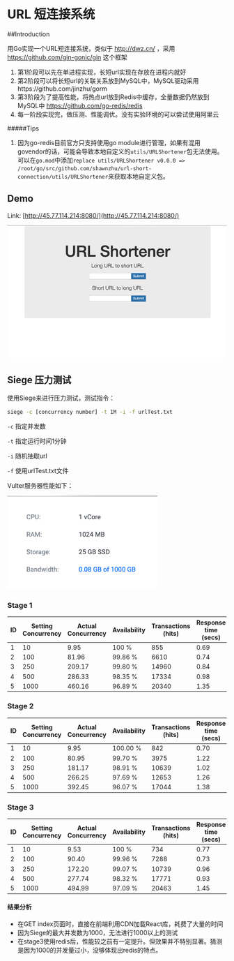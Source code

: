 # URL 短连接系统

##Introduction

用Go实现一个URL短连接系统，类似于 http://dwz.cn/ ，采用 https://github.com/gin-gonic/gin 这个框架

1. 第1阶段可以先在单进程实现，长短url实现在存放在进程内就好
2. 第2阶段可以将长短url的关联关系放到MySQL中，MySQL驱动采用https://github.com/jinzhu/gorm
3. 第3阶段为了提高性能，将热点url放到Redis中缓存，全量数据仍然放到MySQL中 https://github.com/go-redis/redis
4. 每一阶段实现完，做压测、性能调优。没有实验环境的可以尝试使用阿里云

#####Tips

1. 因为go-redis目前官方只支持使用go module进行管理，如果有混用govendor的话，可能会导致本地自定义的`utils/URLShortener`包无法使用。可以在`go.mod`中添加`replace utils/URLShortener v0.0.0 => /root/go/src/github.com/shawnzhu/url-short-connection/utils/URLShortener`来获取本地自定义包。



## Demo

Link: [http://45.77.114.214:8080/](http://45.77.114.214:8080/)

![](./image/demo.png)

## Siege 压力测试

使用Siege来进行压力测试，测试指令：

```bash
siege -c [concurrency number] -t 1M -i -f urlTest.txt
```

`-c` 指定并发数

`-t` 指定运行时间1分钟 

`-i` 随机抽取url

`-f` 使用urlTest.txt文件

Vulter服务器性能如下：

![](./image/quality.png)

### Stage 1

| ID   | Setting Concurrency | Actual Concurrency | Availability | Transactions (hits) | Response time (secs) | Transaction rate (trans/sec) |
| ---- | ------------------- | ------------------ | ------------ | ------------------- | -------------------- | ---------------------------- |
| 1    | 10                  | 9.95               | 100 %        | 855                 | 0.69                 | 14.32                        |
| 2    | 100                 | 81.96              | 99.86 %      | 6610                | 0.74                 | 110.41                       |
| 3    | 250                 | 209.17             | 99.80 %      | 14960               | 0.84                 | 250.33                       |
| 4    | 500                 | 286.33             | 98.35 %      | 17334               | 0.98                 | 293.40                       |
| 5    | 1000                | 460.16             | 96.89 %      | 20340               | 1.35                 | 340.53                       |

### Stage 2

| ID   | Setting Concurrency | Actual Concurrency | Availability | Transactions (hits) | Response time (secs) | Transaction rate (trans/sec) |
| ---- | ------------------- | ------------------ | ------------ | ------------------- | -------------------- | ---------------------------- |
| 1    | 10                  | 9.95               | 100.00 %     | 842                 | 0.70                 | 14.24                        |
| 2    | 100                 | 80.95              | 99.70 %      | 3975                | 1.22                 | 66.25                        |
| 3    | 250                 | 181.17             | 98.91 %      | 10639               | 1.02                 | 177.82                       |
| 4    | 500                 | 266.25             | 97.69 %      | 12653               | 1.26                 | 210.78                       |
| 5    | 1000                | 392.45             | 96.07 %      | 17044               | 1.38                 | 283.83                       |

### Stage 3

| ID   | Setting Concurrency | Actual Concurrency | Availability | Transactions (hits) | Response time (secs) | Transaction rate (trans/sec) |
| ---- | ------------------- | ------------------ | ------------ | ------------------- | -------------------- | ---------------------------- |
| 1    | 10                  | 9.53               | 100 %        | 734                 | 0.77                 | 12.32                        |
| 2    | 100                 | 90.40              | 99.96 %      | 7288                | 0.73                 | 123.36                       |
| 3    | 250                 | 172.20             | 99.07 %      | 10739               | 0.96                 | 178.95                       |
| 4    | 500                 | 277.74             | 98.32 %      | 17771               | 0.93                 | 298.02                       |
| 5    | 1000                | 494.99             | 97.09 %      | 20463               | 1.45                 | 341.51                       |

#### 结果分析

* 在GET index页面时，直接在前端利用CDN加载React库，耗费了大量的时间
* 因为Siege的最大并发数为1000，无法进行1000以上的测试
* 在stage3使用redis后，性能较之前有一定提升。但效果并不特别显著。猜测是因为1000的并发量过小，没够体现出redis的特点。

